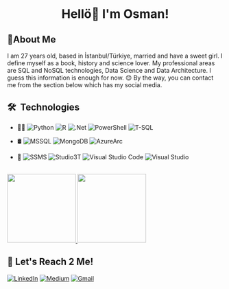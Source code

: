 <h1 align="center">Hellö👋 I'm Osman!</h1> 
<h2>🤘About Me</h2> 

I am 27 years old, based in İstanbul/Türkiye, married and have a sweet girl. I define myself as a book, history and science lover. My professional areas are SQL and NoSQL technologies, Data Science and Data Architecture. I guess this information is enough for now. 😊 By the way, you can contact me from the section below which has my social media.

<h2> 🛠 &nbsp;Technologies</h2>

- 🧑‍💻 <a><img alt="Python" src="https://img.shields.io/badge/-Python-333333?style=flat&logo=python" /></a>
<a><img alt="R" src="https://img.shields.io/badge/-R-333333?style=flat&logo=r" /></a>
<a><img alt=".Net" src="https://img.shields.io/badge/-.Net-333333?style=flat&logo=dotnet" /></a>
<a><img alt="PowerShell" src="https://img.shields.io/badge/-PowerShell-333333?style=flat&logo=powershell" /></a>
<a><img alt="T-SQL" src="https://img.shields.io/badge/-T-SQL-333333?style=flat&logo=microsoftsqlserver" /></a>


- 🛢 <img alt="MSSQL" src="https://img.shields.io/badge/-MSSQL-333333?style=flat&logo=microsoftsqlserver" /></a>
<img alt="MongoDB" src="https://img.shields.io/badge/-MongoDB-333333?style=flat&logo=mongodb" /></a>
<img alt="AzureArc" src="https://img.shields.io/badge/-AzureArc-333333?style=flat&logo=microsoftazure" /></a>

- 🔧 <img alt="SSMS" src="https://img.shields.io/badge/-SSMS-333333?style=flat&logo=microsoftsqlserver" /></a>
<img alt="Studio3T" src="https://img.shields.io/badge/-Studio3T-333333?style=flat&logo=studio3t" /></a>
<img alt="Visual Studio Code" src="https://img.shields.io/badge/-Visual Studio Code-333333?style=flat&logo=visualstudiocode" /></a>
<img alt="Visual Studio" src="https://img.shields.io/badge/-Visual Studio-333333?style=flat&logo=visualstudio" /></a>

<br/>
<a href="https://github.com/kisinamso">
  <img height="160em" src="https://github-readme-stats.vercel.app/api?username=kisinamso&show_icons=true" />
  <img height="160em" src="https://github-readme-stats.vercel.app/api/top-langs/?username=kisinamso&layout=compact" />
</a>
<br/>

## 🔗 Let's Reach 2 Me!
<a href="https://www.linkedin.com/in/isikosman/" target="_blank"><img alt="LinkedIn" src="https://img.shields.io/badge/linkedin-%230077B5.svg?&style=for-the-badge&logo=linkedin&logoColor=white" /></a>
<a href="https://medium.com/@kisinamso" target="_blank"><img alt="Medium" src="https://img.shields.io/badge/medium-%2312100E.svg?&style=for-the-badge&logo=medium&logoColor=white" /></a>
<a href="mailto:osmani1997@gmail.com" target="_blank"><img alt="Gmail" src="https://img.shields.io/badge/Gmail-%12377B5.svg?&style=for-the-badge&logo=gmail&logoColor=red" /></a>
